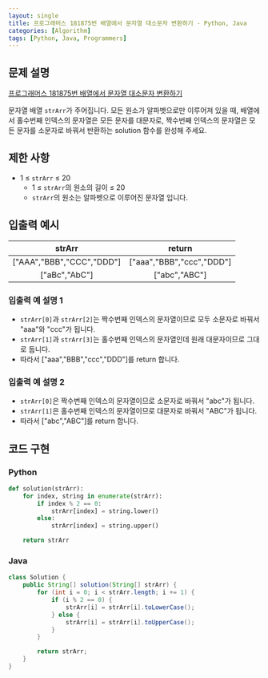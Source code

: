 ```yaml
---
layout: single
title: 프로그래머스 181875번 배열에서 문자열 대소문자 변환하기 - Python, Java
categories: [Algorithm]
tags: [Python, Java, Programmers]
---
```


## 문제 설명
[프로그래머스 181875번 배열에서 문자열 대소문자 변환하기](https://school.programmers.co.kr/learn/courses/30/lessons/181875)

문자열 배열 `strArr`가 주어집니다. 모든 원소가 알파벳으로만 이루어져 있을 때, 배열에서 홀수번째 인덱스의 문자열은 모든 문자를 대문자로, 짝수번째 인덱스의 문자열은 모든 문자를 소문자로 바꿔서 반환하는 solution 함수를 완성해 주세요.

## 제한 사항

* 1 ≤ `strArr` ≤ 20
  * 1 ≤ `strArr`의 원소의 길이 ≤ 20
  * `strArr`의 원소는 알파벳으로 이루어진 문자열 입니다.

## 입출력 예시

|           strArr            |           return            |
|:---------------------------:|:---------------------------:|
| \["AAA","BBB","CCC","DDD"\] | \["aaa","BBB","ccc","DDD"\] |
|       \["aBc","AbC"\]       |       \["abc","ABC"\]       |

### 입출력 예 설명 1

* `strArr[0]`과 `strArr[2]`는 짝수번째 인덱스의 문자열이므로 모두 소문자로 바꿔서 "aaa"와 "ccc"가 됩니다.
* `strArr[1]`과 `strArr[3]`는 홀수번째 인덱스의 문자열인데 원래 대문자이므로 그대로 둡니다.
* 따라서 \["aaa","BBB","ccc","DDD"\]를 return 합니다.

### 입출력 예 설명 2

* `strArr[0]`은 짝수번째 인덱스의 문자열이므로 소문자로 바꿔서 "abc"가 됩니다.
* `strArr[1]`은 홀수번째 인덱스의 문자열이므로 대문자로 바꿔서 "ABC"가 됩니다.
* 따라서 \["abc","ABC"\]를 return 합니다.

## 코드 구현

### Python

```python
def solution(strArr):
    for index, string in enumerate(strArr):
        if index % 2 == 0:
            strArr[index] = string.lower()
        else:
            strArr[index] = string.upper()

    return strArr
```

### Java

```java
class Solution {
    public String[] solution(String[] strArr) {
        for (int i = 0; i < strArr.length; i += 1) {
            if (i % 2 == 0) {
                strArr[i] = strArr[i].toLowerCase();
            } else {
                strArr[i] = strArr[i].toUpperCase();
            }
        }

        return strArr;
    }
}
```